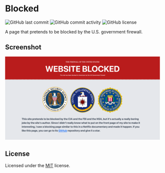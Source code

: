 # Blocked

![GitHub last commit](https://img.shields.io/github/last-commit/kallydev/blocked?style=flat-square)
![GitHub commit activity](https://img.shields.io/github/commit-activity/m/kallydev/blocked?style=flat-square)
![GitHub license](https://img.shields.io/github/license/kallydev/blocked?style=flat-sq)

A page that pretends to be blocked by the U.S. government firewall.

## Screenshot

![Index screenshot](screenshots/index.png)

## License

Licensed under the [MIT](LICENSE) license.
